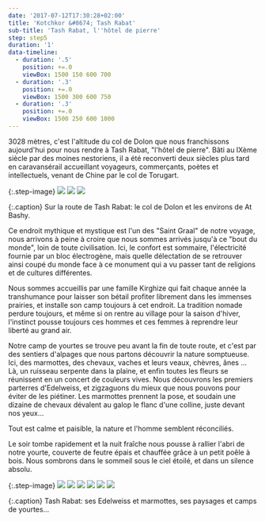 ```yaml
---
date: '2017-07-12T17:30:28+02:00'
title: 'Kotchkor &#8674; Tash Rabat'
sub-title: 'Tash Rabat, l''hôtel de pierre'
step: step5
duration: '1'
data-timeline:
  - duration: '.5'
    position: +=.0
    viewBox: 1500 150 600 700
  - duration: '.3'
    position: +=.0
    viewBox: 1500 300 600 750
  - duration: '.3'
    position: +=.0
    viewBox: 1500 250 600 1000
---
```

3028 mètres, c'est l'altitude du col de Dolon que nous franchissons aujourd'hui pour nous rendre à Tash Rabat, "l'hôtel de pierre". Bâti au IXème siècle par des moines nestoriens, il a été reconverti deux siècles plus tard en caravansérail accueillant voyageurs, commerçants, poètes et intellectuels, venant de Chine par le col de Torugart. 

{:.step-image}
[![](/assets/img/uploads/kyrgyzstan_13-07-2018_01.jpg)](/assets/img/uploads/kyrgyzstan_13-07-2018_01.jpg "col de Dolon")
[![](/assets/img/uploads/kyrgyzstan_13-07-2018_02.jpg)](/assets/img/uploads/kyrgyzstan_13-07-2018_02.jpg "At Bashy")
[![](/assets/img/uploads/kyrgyzstan_13-07-2018_03.jpg)](/assets/img/uploads/kyrgyzstan_13-07-2018_03.jpg "At Bashy")

{:.caption}
Sur la route de Tash Rabat: le col de Dolon et les environs de At Bashy.

Ce endroit mythique et mystique est l'un des "Saint Graal" de notre voyage, nous arrivons à peine à croire que nous sommes arrivés jusqu'à ce "bout du monde", loin de toute civilisation. Ici, le confort est sommaire, l'électricité fournie par un bloc électrogène, mais quelle délectation de se retrouver ainsi coupé du monde face à ce monument qui a vu passer tant de religions et de cultures différentes. 

Nous sommes accueillis par une famille Kirghize qui fait chaque année la transhumance pour laisser son bétail profiter librement dans les immenses prairies, et installe son camp toujours à cet endroit. La tradition nomade perdure toujours, et même si on rentre au village pour la saison d'hiver, l'instinct pousse toujours ces hommes et ces femmes à reprendre leur liberté au grand air.

Notre camp de yourtes se trouve peu avant la fin de toute route, et c'est par des sentiers d'alpages que nous partons découvrir la nature somptueuse. Ici, des marmottes, des chevaux, vaches et leurs veaux, chèvres, ânes ... Là, un ruisseau serpente dans la plaine, et enfin toutes les fleurs se réunissent en un concert de couleurs vives. Nous découvrons les premiers parterres d'Edelweiss, et zigzaguons du mieux que nous pouvons pour éviter de les piétiner. Les marmottes prennent la pose, et soudain une dizaine de chevaux dévalent au galop le flanc d'une colline, juste devant nos yeux...

Tout est calme et paisible, la nature et l'homme semblent réconciliés.

Le soir tombe rapidement et la nuit fraîche nous pousse à rallier l'abri de notre yourte, couverte de feutre épais et chauffée grâce à un petit poêle à bois. Nous sombrons dans le sommeil sous le ciel étoilé, et dans un silence absolu.

{:.step-image}
[![](/assets/img/uploads/kyrgyzstan_13-07-2018_04.jpg)](/assets/img/uploads/kyrgyzstan_13-07-2018_04.jpg "Edelweiss")
[![](/assets/img/uploads/kyrgyzstan_13-07-2018_05.jpg)](/assets/img/uploads/kyrgyzstan_13-07-2018_05.jpg "Edelweiss")
[![](/assets/img/uploads/kyrgyzstan_13-07-2018_08.jpg)](/assets/img/uploads/kyrgyzstan_13-07-2018_08.jpg "Marmottes")
[![](/assets/img/uploads/kyrgyzstan_13-07-2018_10.jpg)](/assets/img/uploads/kyrgyzstan_13-07-2018_10.jpg "Vers la Chine")
[![](/assets/img/uploads/kyrgyzstan_13-07-2018_14.jpg)](/assets/img/uploads/kyrgyzstan_13-07-2018_14.jpg "Vers la Chine")
[![](/assets/img/uploads/kyrgyzstan_13-07-2018_15.jpg)](/assets/img/uploads/kyrgyzstan_13-07-2018_15.jpg "Yourtes")

{:.caption}
Tash Rabat: ses Edelweiss et marmottes, ses paysages et camps de yourtes...
